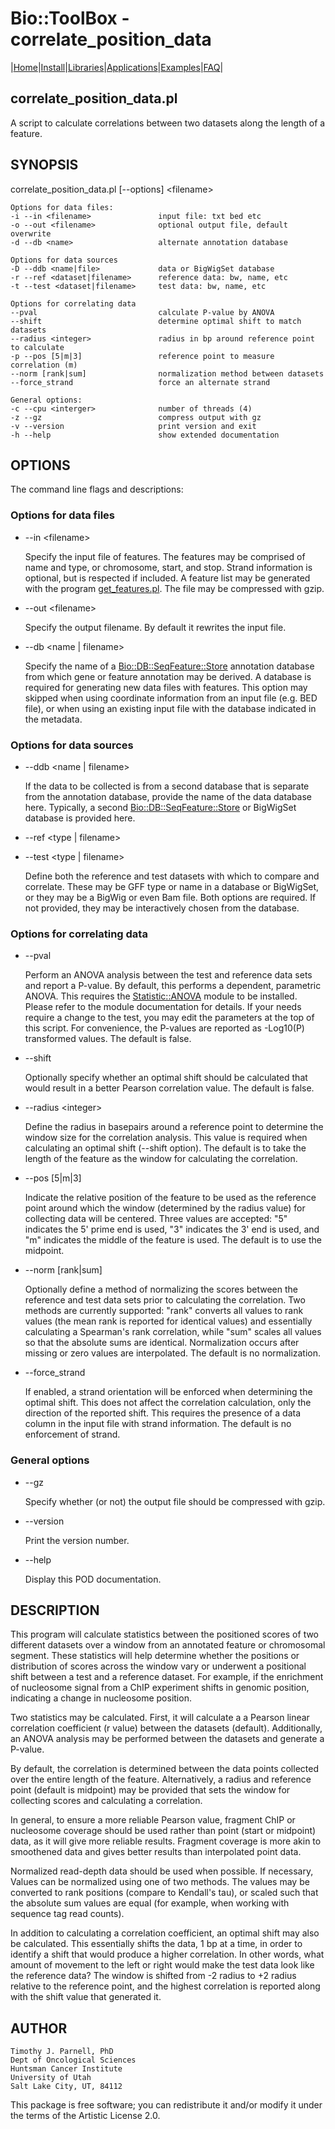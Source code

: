 # Bio::ToolBox - correlate\_position\_data

|[Home](ReadMe.md)|[Install](AdvancedInstallation.md)|[Libraries](Libraries.md)|[Applications](Applications.md)|[Examples](Examples.md)|[FAQ](FAQ.md)|

## correlate\_position\_data.pl

A script to calculate correlations between two datasets along the length of a feature.

## SYNOPSIS

correlate\_position\_data.pl \[--options\] &lt;filename>

    Options for data files:
    -i --in <filename>               input file: txt bed etc
    -o --out <filename>              optional output file, default overwrite 
    -d --db <name>                   alternate annotation database
    
    Options for data sources
    -D --ddb <name|file>             data or BigWigSet database
    -r --ref <dataset|filename>      reference data: bw, name, etc
    -t --test <dataset|filename>     test data: bw, name, etc
    
    Options for correlating data
    --pval                           calculate P-value by ANOVA
    --shift                          determine optimal shift to match datasets
    --radius <integer>               radius in bp around reference point to calculate
    -p --pos [5|m|3]                 reference point to measure correlation (m)
    --norm [rank|sum]                normalization method between datasets
    --force_strand                   force an alternate strand
    
    General options:
    -c --cpu <interger>              number of threads (4)
    -z --gz                          compress output with gz
    -v --version                     print version and exit
    -h --help                        show extended documentation

## OPTIONS

The command line flags and descriptions:

### Options for data files

- --in &lt;filename>

    Specify the input file of features. The features may be comprised of 
    name and type, or chromosome, start, and stop. Strand information is 
    optional, but is respected if included. A feature list may be 
    generated with the program [get\_features.pl](https://metacpan.org/pod/get_features.pl). The file may be 
    compressed with gzip.

- --out &lt;filename>

    Specify the output filename. By default it rewrites the input file.

- --db &lt;name | filename>

    Specify the name of a [Bio::DB::SeqFeature::Store](https://metacpan.org/pod/Bio%3A%3ADB%3A%3ASeqFeature%3A%3AStore) annotation database 
    from which gene or feature annotation may be derived. A database is 
    required for generating new data files with features. This option may 
    skipped when using coordinate information from an input file (e.g. BED 
    file), or when using an existing input file with the database indicated 
    in the metadata. 

### Options for data sources

- --ddb &lt;name | filename>

    If the data to be collected is from a second database that is separate 
    from the annotation database, provide the name of the data database here. 
    Typically, a second [Bio::DB::SeqFeature::Store](https://metacpan.org/pod/Bio%3A%3ADB%3A%3ASeqFeature%3A%3AStore) or BigWigSet database 
    is provided here. 

- --ref &lt;type | filename>
- --test &lt;type | filename>

    Define both the reference and test datasets with which to compare and 
    correlate. These may be GFF type or name in a database or BigWigSet, or 
    they may be a BigWig or even Bam file. Both options are required. If 
    not provided, they may be interactively chosen from the database.

### Options for correlating data

- --pval

    Perform an ANOVA analysis between the test and reference data sets and 
    report a P-value. By default, this performs a dependent, parametric 
    ANOVA. This requires the [Statistic::ANOVA](https://metacpan.org/pod/Statistic%3A%3AANOVA) module to be installed. 
    Please refer to the module documentation for details. If your needs 
    require a change to the test, you may edit the parameters at the top 
    of this script. For convenience, the P-values are reported as -Log10(P) 
    transformed values. The default is false.

- --shift

    Optionally specify whether an optimal shift should be calculated that 
    would result in a better Pearson correlation value. The default is 
    false.

- --radius &lt;integer>

    Define the radius in basepairs around a reference point to determine 
    the window size for the correlation analysis. This value is required 
    when calculating an optimal shift (--shift option). The default is to 
    take the length of the feature as the window for calculating the 
    correlation.  

- --pos \[5|m|3\]

    Indicate the relative position of the feature to be used as the 
    reference point around which the window (determined by the radius 
    value) for collecting data will be centered. Three values are 
    accepted: "5" indicates the 5' prime end is used, "3" indicates the 
    3' end is used, and "m" indicates the middle of the feature is used. 
    The default is to use the midpoint. 

- --norm \[rank|sum\]

    Optionally define a method of normalizing the scores between the 
    reference and test data sets prior to calculating the correlation. 
    Two methods are currently supported: "rank" converts all values 
    to rank values (the mean rank is reported for identical values) 
    and essentially calculating a Spearman's rank correlation, while 
    "sum" scales all values so that the absolute sums are identical. 
    Normalization occurs after missing or zero values are interpolated. 
    The default is no normalization.

- --force\_strand

    If enabled, a strand orientation will be enforced when determining the 
    optimal shift. This does not affect the correlation calculation, only 
    the direction of the reported shift. This requires the presence of a 
    data column in the input file with strand information. The default is 
    no enforcement of strand.

### General options

- --gz

    Specify whether (or not) the output file should be compressed with gzip.

- --version

    Print the version number.

- --help

    Display this POD documentation.

## DESCRIPTION

This program will calculate statistics between the positioned scores of
two different datasets over a window from an annotated feature or
chromosomal segment. These statistics will help determine whether the
positions or distribution of scores across the window vary or underwent
a positional shift between a test and a reference dataset. For example,
if the enrichment of nucleosome signal from a ChIP experiment shifts in
genomic position, indicating a change in nucleosome position. 

Two statistics may be calculated. First, it will calculate a a Pearson
linear correlation coefficient (r value) between the datasets (default). 
Additionally, an ANOVA analysis may be performed between the datasets and 
generate a P-value. 

By default, the correlation is determined between the data points 
collected over the entire length of the feature. Alternatively, a 
radius and reference point (default is midpoint) may be provided 
that sets the window for collecting scores and calculating a correlation.

In general, to ensure a more reliable Pearson value, fragment ChIP or 
nucleosome coverage should be used rather than point (start or midpoint) 
data, as it will give more reliable results. Fragment coverage is more 
akin to smoothened data and gives better results than interpolated point 
data. 

Normalized read-depth data should be used when possible. If necessary, 
Values can be normalized using one of two methods. The values may be 
converted to rank positions (compare to Kendall's tau), or scaled such 
that the absolute sum values are equal (for example, when working with 
sequence tag read counts).

In addition to calculating a correlation coefficient, an optimal shift 
may also be calculated. This essentially shifts the data, 1 bp at a time, 
in order to identify a shift that would produce a higher correlation. In 
other words, what amount of movement to the left or right would make the 
test data look like the reference data? The window is shifted from -2 
radius to +2 radius relative to the reference point, and the highest 
correlation is reported along with the shift value that generated it. 

## AUTHOR

    Timothy J. Parnell, PhD
    Dept of Oncological Sciences
    Huntsman Cancer Institute
    University of Utah
    Salt Lake City, UT, 84112

This package is free software; you can redistribute it and/or modify
it under the terms of the Artistic License 2.0.  
